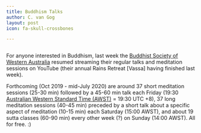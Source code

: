 ```yaml
---
title: Buddhism Talks
author: C. van Gog
layout: post
icon: fa-skull-crossbones

---
```

<span class="image left"><img src="{{ 'assets/images/bswa2.png' | relative_url }}" alt="" /></span>

<p>For anyone interested in Buddhism, last week the <a href="https://www.youtube.com/channel/UC6M_EhnSSdTG_SXUp6IAWmQ">Buddhist Society of Western Australia</a> resumed streaming their  regular talks and meditation sessions on YouTube (their annual Rains Retreat [Vassa] having finished last week).</p>

<p>Forthcoming (Oct 2019 - mid-July 2020) are around 37 short meditation sessions (25-30 min) followed by a 45-60 min talk 
each Friday (19:30 <a href="https://www.timeanddate.com/time/zones/awst">Australian Western Standard Time (AWST)</a> = 19:30 UTC +8), 37 long meditation sessions (40-45 min) preceded by a short talk about a specific aspect of meditation (10-15 min) each Saturday (15:00 AWST), and about 19 sutta classes (60-90 min) every other week (?) on Sunday (14:00 AWST). All for free. :)</p>
